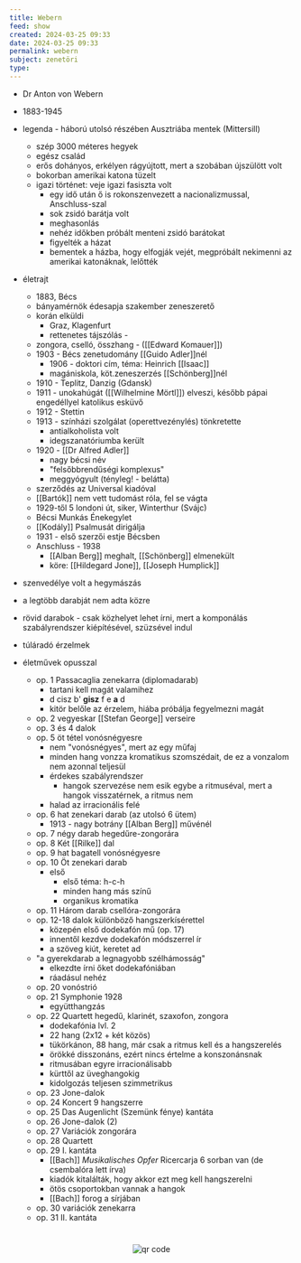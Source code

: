 ```yaml
---
title: Webern
feed: show
created: 2024-03-25 09:33
date: 2024-03-25 09:33
permalink: webern
subject: zenetöri
type: 
---
```

- Dr Anton von Webern
- 1883-1945

- legenda - háború utolsó részében Ausztriába mentek (Mittersill)
	- szép 3000 méteres hegyek
	- egész család
	- erős dohányos, erkélyen rágyújtott, mert a szobában újszülött volt
	- bokorban amerikai katona tüzelt
	- igazi történet: veje igazi fasiszta volt
		- egy idő után ő is rokonszenvezett a nacionalizmussal, Anschluss-szal
		- sok zsidó barátja volt
		- meghasonlás
		- nehéz időkben próbált menteni zsidó barátokat
		- figyelték a házat
		- bementek a házba, hogy elfogják vejét, megpróbált nekimenni az amerikai katonáknak, lelőtték
- életrajt
	- 1883, Bécs
	- bányamérnök édesapja szakember zeneszerető
	- korán elküldi
		- Graz, Klagenfurt
		- rettenetes tájszólás - 
	- zongora, cselló, összhang - ([[Edward Komauer]])
	- 1903 - Bécs zenetudomány [[Guido Adler]]nél
		- 1906 - doktori cím, téma: Heinrich [[Isaac]]
		- magániskola, köt.zeneszerzés [[Schönberg]]nél
	- 1910 - Teplitz, Danzig (Gdansk)
	- 1911 - unokahúgát ([[Wilhelmine Mörtl]]) elveszi, később pápai engedéllyel katolikus esküvő
	- 1912 - Stettin
	- 1913 - színházi szolgálat (operettvezénylés) tönkretette
		- antialkoholista volt
		- idegszanatóriumba került
	- 1920 - [[Dr Alfred Adler]]
		- nagy bécsi név
		- "felsőbbrendűségi komplexus"
		- meggyógyult (tényleg! - belátta)
	- szerződés az Universal kiadóval
	- [[Bartók]] nem vett tudomást róla, fel se vágta
	- 1929-től 5 londoni út, siker, Winterthur (Svájc)
	- Bécsi Munkás Énekegylet
	- [[Kodály]] Psalmusát dirigálja
	- 1931 - első szerzői estje Bécsben
	- Anschluss - 1938
		- [[Alban Berg]] meghalt, [[Schönberg]] elmenekült
		- köre: [[Hildegard Jone]], [[Joseph Humplick]]
- szenvedélye volt a hegymászás
- a legtöbb darabját nem adta közre
- rövid darabok - csak közhelyet lehet írni, mert a komponálás szabályrendszer kiépítésével, szüzsével indul
- túláradó érzelmek
- életművek opusszal
	- op. 1 Passacaglia zenekarra (diplomadarab)
		- tartani kell magát valamihez
		- d cisz b' **gisz** f e **a** d
		- kitör belőle az érzelem, hiába próbálja fegyelmezni magát
	- op. 2 vegyeskar [[Stefan George]] verseire
	- op. 3 és 4 dalok
	- op. 5 öt tétel vonósnégyesre
		- nem "vonósnégyes", mert az egy műfaj
		- minden hang vonzza kromatikus szomszédait, de ez a vonzalom nem azonnal teljesül
		- érdekes szabályrendszer
			- hangok szervezése nem esik egybe a ritmuséval, mert a hangok visszatérnek, a ritmus nem
		- halad az irracionális felé
	- op. 6 hat zenekari darab (az utolsó 6 ütem)
		- 1913 - nagy botrány [[Alban Berg]] művénél
	- op. 7 négy darab hegedűre-zongorára
	- op. 8 Két [[Rilke]] dal
	- op. 9 hat bagatell vonósnégyesre
	- op. 10 Öt zenekari darab
		- első
			- első téma: h-c-h
			- minden hang más színű
			- organikus kromatika
	- op. 11 Három darab csellóra-zongorára
	- op. 12-18 dalok különböző hangszerkísérettel
		- közepén első dodekafón mű (op. 17)
		- innentől kezdve dodekafón módszerrel ír
		- a szöveg kiút, keretet ad
	- "a gyerekdarab a legnagyobb szélhámosság"
		- elkezdte írni őket dodekafóniában
		- ráadásul nehéz
	- op. 20 vonóstrió
	- op. 21 Symphonie 1928
		- együtthangzás
	- op. 22 Quartett hegedű, klarinét, szaxofon, zongora
		- dodekafónia lvl. 2
		- 22 hang (2x12 + két közös)
		- tükörkánon, 88 hang, már csak a ritmus kell és a hangszerelés
		- örökké disszonáns, ezért nincs értelme a konszonánsnak
		- ritmusában egyre irracionálisabb
		- kürttől az üveghangokig
		- kidolgozás teljesen szimmetrikus
	- op. 23 Jone-dalok
	- op. 24 Koncert 9 hangszerre
	- op. 25 Das Augenlicht (Szemünk fénye) kantáta
	- op. 26 Jone-dalok (2)
	- op. 27 Variációk zongorára
	- op. 28 Quartett
	- op. 29 I. kantáta
		- [[Bach]] *Musikalisches Opfer* Ricercarja 6 sorban van (de csembalóra lett írva)
		- kiadók kitalálták, hogy akkor ezt meg kell hangszerelni
		- ötös csoportokban vannak a hangok
		- [[Bach]] forog a sírjában
	- op. 30 variációk zenekarra
	- op. 31 II. kantáta
#
<p style="text-align: center;"><img src="https://chart.googleapis.com/chart?cht=qr&chl=https://notes.andrasdenes.com/webern&chs=180x180&choe=UTF-8&chld=L|2" alt="qr code"></p>

 